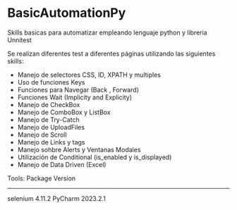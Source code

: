# BasicAutomationPy
Skills basicas para automatizar empleando lenguaje python y libreria Unnitest

Se realizan diferentes test a diferentes páginas utilizando las siguientes skills:

- Manejo de selectores CSS, ID, XPATH y multiples
- Uso de funciones Keys
- Funciones para Navegar (Back , Forward)
- Funciones Wait (Implicity and Explicity)
- Manejo de CheckBox
- Manejo de ComboBox y ListBox
- Manejo de Try-Catch
- Manejo de UploadFiles
- Manejo de Scroll
- Manejo de Links y tags
- Manejo sohbre Alerts y Ventanas Modales
- Utilización de Conditional (is_enabled y is_displayed)
- Manejo de Data Driven (Excel)


Tools:
Package          Version
---------------- ---------

selenium         4.11.2
PyCharm 2023.2.1 
